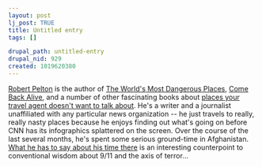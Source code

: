 ```yaml
--- 
layout: post
lj_post: TRUE
title: Untitled entry
tags: []

drupal_path: untitled-entry
drupal_nid: 929
created: 1019620380
---
```

<A HREF="http://www.comebackalive.com/df/authors.htm">Robert Pelton</A> is the author of <A HREF="http://www.amazon.com/exec/obidos/ASIN/0062737384/qid=1019638037/sr=8-2/ref=sr_8_67_2/103-5926052-2429419">The World's Most Dangerous Places</A>, <A HREF="http://www.comebackalive.com/">Come Back Alive</A>, and a number of other fascinating books about <A HREF="http://www.dpgear.com/tshirt.html">places your travel agent doesn't want to talk about</A>. He's a writer and a journalist unaffiliated with any particular news organization -- he just travels to really, really nasty places because he enjoys finding out what's going on before CNN has its infographics splattered on the screen. Over the course of the last several months, he's spent some serious ground-time in Afghanistan. <A HREF="http://www.nationalgeographic.com/adventure/0203/life.html">What he has to say about his time there</a> is an interesting counterpoint to conventional wisdom about 9/11 and the axis of terror...
